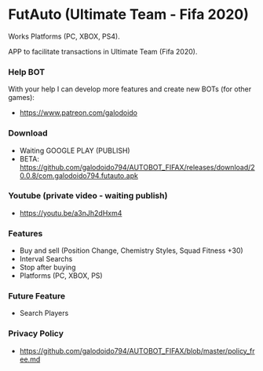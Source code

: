 # FutAuto (Ultimate Team - Fifa 2020)
Works Platforms (PC, XBOX, PS4).

APP to facilitate transactions in Ultimate Team (Fifa 2020).


### Help BOT
With your help I can develop more features and create new BOTs (for other games): 
* https://www.patreon.com/galodoido


### Download 
* Waiting GOOGLE PLAY (PUBLISH)
* BETA: https://github.com/galodoido794/AUTOBOT_FIFAX/releases/download/20.0.8/com.galodoido794.futauto.apk

### Youtube (private video - waiting publish)
* https://youtu.be/a3nJh2dHxm4


### Features
* Buy and sell (Position Change, Chemistry Styles, Squad Fitness +30)   
* Interval Searchs
* Stop after buying
* Platforms (PC, XBOX, PS)

### Future Feature
* Search Players

### Privacy Policy
* https://github.com/galodoido794/AUTOBOT_FIFAX/blob/master/policy_free.md

